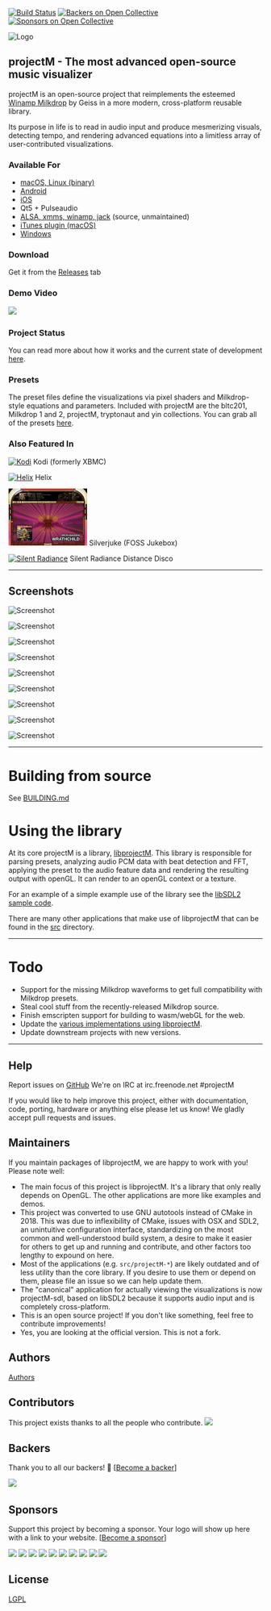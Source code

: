 [![Build Status](https://travis-ci.org/projectM-visualizer/projectm.svg?branch=master)](https://travis-ci.org/projectM-visualizer/projectm)
[![Backers on Open Collective](https://opencollective.com/projectm/backers/badge.svg)](#backers)
 [![Sponsors on Open Collective](https://opencollective.com/projectm/sponsors/badge.svg)](#sponsors)

![Logo](https://github.com/projectM-visualizer/projectm/raw/master/web/logo.png)

## projectM - The most advanced open-source music visualizer
projectM is an open-source project that reimplements the esteemed [Winamp Milkdrop](https://en.wikipedia.org/wiki/MilkDrop) by Geiss in a more modern, cross-platform reusable library.

Its purpose in life is to read in audio input and produce mesmerizing visuals, detecting tempo, and rendering advanced equations into a limitless array of user-contributed visualizations.

### Available For
* [macOS, Linux (binary)](https://github.com/projectM-visualizer/projectm/releases/tag/v0.9.2-beta)
* [Android](https://play.google.com/store/apps/details?id=com.psperl.projectM)
* [iOS](https://itunes.apple.com/us/app/projectm-music-visualizer/id530922227?mt=8&ign-mpt=uo%3D4)
* Qt5 + Pulseaudio
* [ALSA, xmms, winamp, jack](https://sourceforge.net/projects/projectm/files/) (source, unmaintained)
* [iTunes plugin (macOS)](https://github.com/projectM-visualizer/projectm/releases/tag/v0.9.1-beta)
* [Windows](https://www.microsoft.com/en-us/p/eyetune/9ndcvh0vcwjn)

### Download
Get it from the [Releases](https://github.com/projectM-visualizer/projectm/releases) tab

### Demo Video
[![](http://img.youtube.com/vi/2dSam8zwSFw/0.jpg)](http://www.youtube.com/watch?v=2dSam8zwSFw "Demo")


### Project Status
You can read more about how it works and the current state of development [here](https://lwn.net/Articles/750152/).

### Presets
The preset files define the visualizations via pixel shaders and Milkdrop-style equations and parameters. Included with projectM are the bltc201, Milkdrop 1 and 2, projectM, tryptonaut and yin collections. You can grab all of the presets [here](http://spiegelmc.com/pub/projectm_presets.zip).

### Also Featured In
[![Kodi](https://github.com/projectM-visualizer/projectm/raw/master/web/kodi.png)](https://kodi.tv/)
Kodi (formerly XBMC)

[![Helix](https://github.com/projectM-visualizer/projectm/raw/master/web/helix.jpg)](http://ghostfiregames.com/helixhome.html)
Helix

[![Silverjuke](https://github.com/projectM-visualizer/projectm/raw/master/web/silverjuke.png)](https://www.silverjuke.net)
Silverjuke (FOSS Jukebox)

[![Silent Radiance](https://silentradiance.com/demos/projectM_vr/projectm_vr.png)](https://silentradiance.com)
Silent Radiance Distance Disco

***

## Screenshots
![Screenshot](https://github.com/projectM-visualizer/projectm/raw/master/src/projectM-iTunes/projectM%20screenshots/Screen%20Shot%202014-08-25%20at%2012.31.20%20AM.png)

![Screenshot](https://github.com/projectM-visualizer/projectm/raw/master/src/projectM-iTunes/projectM%20screenshots/Screen%20Shot%202014-08-25%20at%2012.33.50%20AM.png)

![Screenshot](https://github.com/projectM-visualizer/projectm/raw/master/src/projectM-iTunes/projectM%20screenshots/Screen%20Shot%202014-07-18%20at%202.14.41%20PM.png)

![Screenshot](https://github.com/projectM-visualizer/projectm/raw/master/src/projectM-iTunes/projectM%20screenshots/Screen%20Shot%202014-07-18%20at%202.13.53%20PM.png)

![Screenshot](https://github.com/projectM-visualizer/projectm/raw/master/src/projectM-iTunes/projectM%20screenshots/Screen%20Shot%202014-07-18%20at%202.15.36%20PM.png)

![Screenshot](https://github.com/projectM-visualizer/projectm/raw/master/src/projectM-iTunes/projectM%20screenshots/Screen%20Shot%202014-08-16%20at%204.49.32%20PM.png)

![Screenshot](https://github.com/projectM-visualizer/projectm/raw/master/src/projectM-iTunes/projectM%20screenshots/Screen%20Shot%202014-08-16%20at%204.50.37%20PM.png)

![Screenshot](https://github.com/projectM-visualizer/projectm/raw/master/src/projectM-iTunes/projectM%20screenshots/Screen%20Shot%202014-08-25%20at%2012.31.07%20AM.png)

![Screenshot](https://silentradiance.com/demos/projectM_vr/projectm_vr.png)
***

# Building from source
See [BUILDING.md](BUILDING.md)

# Using the library
At its core projectM is a library, [libprojectM](src/libprojectM). This library is responsible for parsing presets, analyzing audio PCM data with beat detection and FFT, applying the preset to the audio feature data and rendering the resulting output with openGL. It can render to an openGL context or a texture.

For an example of a simple example use of the library see the [libSDL2 sample code](src/projectM-sdl/projectM_SDL_main.cpp).

There are many other applications that make use of libprojectM that can be found in the [src](src/) directory.

***

# Todo
* Support for the missing Milkdrop waveforms to get full compatibility with Milkdrop presets.
* Steal cool stuff from the recently-released Milkdrop source.
* Finish emscripten support for building to wasm/webGL for the web.
* Update the [various implementations using libprojectM](src).
* Update downstream projects with new versions.

***

## Help
Report issues on [GitHub](https://github.com/projectM-visualizer/projectm/issues/new)
We're on IRC at irc.freenode.net #projectM

If you would like to help improve this project, either with documentation, code, porting, hardware or anything else please let us know! We gladly accept pull requests and issues.

## Maintainers
If you maintain packages of libprojectM, we are happy to work with you! Please note well:
* The main focus of this project is libprojectM. It's a library that only really depends on OpenGL. The other applications are more like examples and demos.
* This project was converted to use GNU autotools instead of CMake in 2018. This was due to inflexibility of CMake, issues with OSX and SDL2, an unintuitive configuration interface, standardizing on the most common and well-understood build system, a desire to make it easier for others to get up and running and contribute, and other factors too lengthy to expound on here.
* Most of the applications (e.g. `src/projectM-*`) are likely outdated and of less utility than the core library. If you desire to use them or depend on them, please file an issue so we can help update them.
* The "canonical" application for actually viewing the visualizations is now projectM-sdl, based on libSDL2 because it supports audio input and is completely cross-platform.
* This is an open source project! If you don't like something, feel free to contribute improvements!
* Yes, you are looking at the official version. This is not a fork.

## Authors
[Authors](https://github.com/projectM-visualizer/projectm/raw/master/AUTHORS.txt)

## Contributors

This project exists thanks to all the people who contribute.
<a href="https://github.com/projectM-visualizer/projectm/graphs/contributors"><img src="https://opencollective.com/projectm/contributors.svg?width=890&button=false" /></a>


## Backers

Thank you to all our backers! 🙏 [[Become a backer](https://opencollective.com/projectm#backer)]

<a href="https://opencollective.com/projectm#backers" target="_blank"><img src="https://opencollective.com/projectm/backers.svg?width=890"></a>


## Sponsors

Support this project by becoming a sponsor. Your logo will show up here with a link to your website. [[Become a sponsor](https://opencollective.com/projectm#sponsor)]

<a href="https://opencollective.com/projectm/sponsor/0/website" target="_blank"><img src="https://opencollective.com/projectm/sponsor/0/avatar.svg"></a>
<a href="https://opencollective.com/projectm/sponsor/1/website" target="_blank"><img src="https://opencollective.com/projectm/sponsor/1/avatar.svg"></a>
<a href="https://opencollective.com/projectm/sponsor/2/website" target="_blank"><img src="https://opencollective.com/projectm/sponsor/2/avatar.svg"></a>
<a href="https://opencollective.com/projectm/sponsor/3/website" target="_blank"><img src="https://opencollective.com/projectm/sponsor/3/avatar.svg"></a>
<a href="https://opencollective.com/projectm/sponsor/4/website" target="_blank"><img src="https://opencollective.com/projectm/sponsor/4/avatar.svg"></a>
<a href="https://opencollective.com/projectm/sponsor/5/website" target="_blank"><img src="https://opencollective.com/projectm/sponsor/5/avatar.svg"></a>
<a href="https://opencollective.com/projectm/sponsor/6/website" target="_blank"><img src="https://opencollective.com/projectm/sponsor/6/avatar.svg"></a>
<a href="https://opencollective.com/projectm/sponsor/7/website" target="_blank"><img src="https://opencollective.com/projectm/sponsor/7/avatar.svg"></a>
<a href="https://opencollective.com/projectm/sponsor/8/website" target="_blank"><img src="https://opencollective.com/projectm/sponsor/8/avatar.svg"></a>
<a href="https://opencollective.com/projectm/sponsor/9/website" target="_blank"><img src="https://opencollective.com/projectm/sponsor/9/avatar.svg"></a>



## License
[LGPL](https://github.com/projectM-visualizer/projectm/raw/master/LICENSE.txt)
